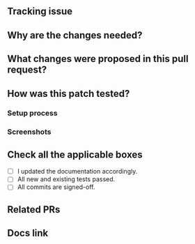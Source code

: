 ## Tracking issue
<!--
If your PR fixes an open issue, use `Closes #999` to link your PR with the issue.
Example: Closes #999

If your PR is related to an issue or PR, use `Related to #999` to link your PR.
Example: Related to #999

Remove this section if not applicable
-->

## Why are the changes needed?

<!--
Please clarify why the changes are needed. For instance,
1. If you propose a new API, clarify the use case for a new API.
2. If you fix a bug, you can clarify why it is a bug.
-->

## What changes were proposed in this pull request?

<!--
Please clarify what changes you are proposing. The purpose of this section is to outline the changes and how this PR fixes the issue.
If possible, please consider writing useful notes for better and faster reviews in your PR. See the examples below.
1. If you refactor some codes with changing classes, showing the class hierarchy will help reviewers.
2. If there is design documentation, please add the link.
-->

## How was this patch tested?

<!--
If tests were added, say they were added here. Please make sure to add some test cases that check the changes thoroughly including negative and positive cases if possible.
If it was tested in a way different from regular unit tests, please clarify how you tested step by step, ideally copy and paste-able, so that other reviewers can test and check, and descendants can verify in the future.
If tests were not added, please describe why they were not added and/or why it was difficult to add.
-->

### Setup process

### Screenshots

## Check all the applicable boxes <!-- Follow the above conventions to check the box -->

- [ ] I updated the documentation accordingly.
- [ ] All new and existing tests passed.
- [ ] All commits are signed-off.

## Related PRs

<!-- Add related pull requests for reviewers to check -->

## Docs link

<!-- Add documentation link built by CI jobs here, and specify the changed place -->
